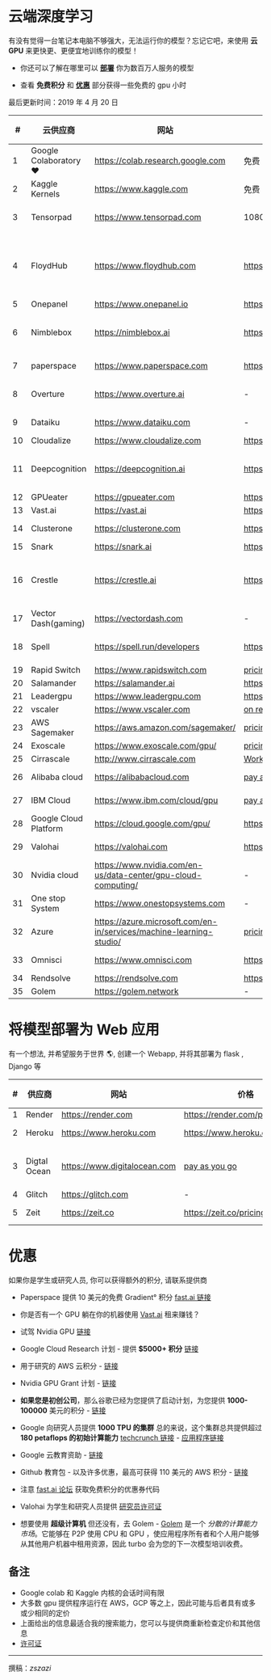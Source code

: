 # 云端深度学习

有没有觉得一台笔记本电脑不够强大，无法运行你的模型？忘记它吧，来使用 **云 GPU** 来更快更、更便宜地训练你的模型！

* 你还可以了解在哪里可以 [**部署**](https://github.com/zszazi/Deep-learning-in-cloud/blob/master/README.md#deploy-your-model-as-a-web-app) 你为数百万人服务的模型

* 查看 **免费积分** 和 [**优惠**](https://github.com/zszazi/Deep-learning-in-cloud/blob/master/README.md#perks-and-offers) 部分获得一些免费的 gpu 小时

最后更新时间：2019 年 4 月 20 日

|# | 云供应商   |      网站      |  价格 | 免费试用 / 免费积分 |
| ---|----------|---------| -------- | ----------|
|1 | Google Colaboratory❤️ | https://colab.research.google.com | 免费 | 永久免费* |
|2 | Kaggle Kernels |   https://www.kaggle.com |  免费 | 永久免费* |
|3| Tensorpad | https://www.tensorpad.com |  1080ti at $0.49/hour | 5 free GPU hours |
|4| FloydHub | https://www.floydhub.com | https://www.floydhub.com/pricing | free 2 GPU powerups in 14 days [trial plan](https://docs.floydhub.com/faqs/plans/#what-is-in-the-trial-plan) |
|5| Onepanel | https://www.onepanel.io | https://www.onepanel.io/pricing | - |
|6| Nimblebox | https://nimblebox.ai | https://nimblebox.ai/plans | free $5 worth of cloud credits|
|7| paperspace | https://www.paperspace.com | https://www.paperspace.com/pricing | $10 credits |
|8| Overture |https://www.overture.ai | - | free credits on signup|
|9| Dataiku | https://www.dataiku.com | - | [Free Plans](https://www.dataiku.com/dss/trynow/free-edition) |
|10| Cloudalize | https://www.cloudalize.com | https://www.cloudalize.com/pricing/ | - |
|11|Deepcognition| https://deepcognition.ai | https://deepcognition.ai/products | Desktop version [free](https://deepcognition.ai/products/desktop/) to use |
|12| GPUeater | https://gpueater.com | https://gpueater.com/#pricing | - |
|13| Vast.ai| https://vast.ai | https://vast.ai/console/create/ | -|
|14| Clusterone | https://clusterone.com | https://clusterone.com/pricing | $25 Sign up credit |
|15| Snark | https://snark.ai | https://scale.snark.ai/pricing | - |
|16| Crestle |https://crestle.ai | https://crestle.ai/#pricing| 1 hour of free GPU usage on sign up [fast.ai](https://course.fast.ai/start_crestle.html#pricing) |
|17| Vector Dash(gaming) | https://vectordash.com |-| free 7 day plan|
|18| Spell | https://spell.run/developers| https://spell.run/pricing | $10 GPU credit on signup |
|19|Rapid Switch|https://www.rapidswitch.com|[pricing](https://www.rapidswitch.com/dedicated-servers/low-price-guarantee/)|-|
|20| Salamander|https://salamander.ai|https://salamander.ai|-|
|21| Leadergpu | https://www.leadergpu.com | https://www.leadergpu.com | - |
|22| vscaler | https://www.vscaler.com |[on request](https://www.vscaler.com/private-cloud-appliance/)| -|
|23| AWS Sagemaker |https://aws.amazon.com/sagemaker/ |[pricing](https://aws.amazon.com/sagemaker/pricing/)| [Free plans](https://aws.amazon.com/free/) |
|24| Exoscale |https://www.exoscale.com/gpu/|[pricing](https://www.exoscale.com/pricing/#/gpu/small) |-|
|25|Cirrascale|http://www.cirrascale.com| [Work station](http://www.cirrascale.com/pricing_waas.php)|-|
|26| Alibaba cloud |https://alibabacloud.com|[pay as you go](https://www.alibabacloud.com/product/gpu/pricing)| $300 [credits](https://www.alibabacloud.com/campaign/free-trial)
|27|IBM Cloud|https://www.ibm.com/cloud/gpu|[pay as you go](https://www.alibabacloud.com/product/gpu/pricing)|$200 [credits](https://console.bluemix.net/registration/free)|
|28|Google Cloud Platform|https://cloud.google.com/gpu/|https://cloud.google.com/pricing/|$300 [credits](https://cloud.google.com/free/)|
|29| Valohai|https://valohai.com| https://valohai.com/pricing/ | free trial avaliable|
|30| Nvidia cloud|https://www.nvidia.com/en-us/data-center/gpu-cloud-computing/|-|-|
|31|One stop System|https://www.onestopsystems.com|-|-|
|32| Azure|https://azure.microsoft.com/en-in/services/machine-learning-studio/|[pricing](https://azure.microsoft.com/en-in/pricing/)| $200 [credits](https://azure.microsoft.com/en-us/free/)
|33| Omnisci | https://www.omnisci.com | https://www.omnisci.com/cloud | 14 day free trial|
|34| Rendsolve | https://rendsolve.com | https://rendsolve.com/pricing | - |
|35| Golem | https://golem.network | - |- |

# 将模型部署为 Web 应用

有一个想法, 并希望服务于世界 🌎, 创建一个 Webapp, 并将其部署为 flask , Django 等

|# | 供应商   |      网站      |  价格 | 免费试用 / 免费积分 |
| ---|----------|---------| -------- | ----------|
| 1  | Render  | https://render.com  |  https://render.com/pricing |-|
|  2 |  Heroku |  https://www.heroku.com |  https://www.heroku.com/pricing | [Free plan](https://www.heroku.com/free) (model<500MB)|
|  3 | Digtal Ocean  | https://www.digitalocean.com  |  [pay as you go](https://www.digitalocean.com/pricing/) | free $100 credits with [github student pack](https://education.github.com/pack)|
| 4 | Glitch | https://glitch.com |-|-|
| 5 | Zeit | https://zeit.co | https://zeit.co/pricing | Free plan available|

# 优惠

如果你是学生或研究人员, 你可以获得额外的积分, 请联系提供商

* Paperspace 提供 10 美元的免费 Gradient° 积分 [fast.ai 链接](https://course.fast.ai/start_gradient.html#promotional-credit)
* 你是否有一个 GPU 躺在你的机器使用 [Vast.ai](https://vast.ai/console/host/setup/) 租来赚钱？
* 试驾 Nvidia GPU [链接](https://www.nvidia.com/en-us/data-center/tesla/gpu-test-drive/)
* Google Cloud Research 计划 - 提供 **$5000+ 积分** [链接](https://lp.google-mkto.com/gcp-research-credits-FAQ.html)
* 用于研究的 AWS 云积分 -  [链接](https://aws.amazon.com/research-credits/)
* Nvidia GPU Grant 计划 -  [链接](https://developer.nvidia.com/academic_gpu_seeding)

* **如果您是初创公司**，那么谷歌已经为您提供了启动计划，为您提供 **1000-100000**  美元的积分 -  [链接](https://cloud.google.com/developers/startups/)
* Google 向研究人员提供 **1000 TPU 的集群** 总的来说，这个集群总共提供超过 **180 petaflops 的初始计算能力** [techcrunch 链接](https://techcrunch.com/2017/05/17/the-tensorflow-research-cloud-program-gives-the-latest-cloud-tpus-to-scientists/) -  [应用程序链接](https://www.tensorflow.org/tfrc/)
* Google 云教育资助 -  [链接](https://cloud.google.com/edu/)
* Github 教育包 - 以及许多优惠，最高可获得 110 美元的 AWS 积分 -  [链接](https://education.github.com/pack)
* 注意 [fast.ai 论坛](https://forums.fast.ai) 获取免费积分的优惠券代码
* Valohai 为学生和研究人员提供 [研究员许可证](https://valohai.com/research-license/)
* 想要使用 **超级计算机** 但还没有，去 Golem  -  [Golem](https://golem.network) 是一个 *分散的计算能力市场*。它能够在 P2P 使用 CPU 和 GPU ，使应用程序所有者和个人用户能够从其他用户机器中租用资源，因此 turbo 会为您的下一次模型培训收费。

## 备注

* Google colab 和 Kaggle 内核的会话时间有限
* 大多数 gpu 提供程序运行在 AWS，GCP 等之上，因此可能与后者具有或多或少相同的定价
* 上面给出的信息最适合我的搜索能力，您可以与提供商重新检查定价和其他信息
* [许可证](https://github.com/zszazi/Deep-learning-in-cloud/blob/master/LICENSE)


------------------------------------------
撰稿：_zszazi_